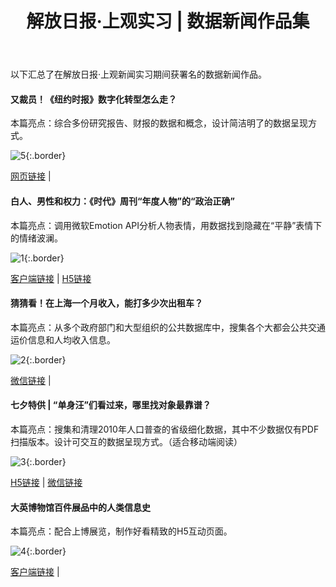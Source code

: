﻿---
layout: post
title: 解放日报·上观实习 | 数据新闻作品集
---
以下汇总了在解放日报·上观新闻实习期间获署名的数据新闻作品。

<!--more-->

#### 又裁员！《纽约时报》数字化转型怎么走？

本篇亮点：综合多份研究报告、财报的数据和概念，设计简洁明了的数据呈现方式。

 ![5](https://seth-1254428880.cos.ap-shanghai.myqcloud.com/5.jpg){:.border}

[网页链接](http://www.shobserver.com/news/detail?id=56199) |

#### 白人、男性和权力：《时代》周刊“年度人物”的“政治正确”

本篇亮点：调用微软Emotion API分析人物表情，用数据找到隐藏在“平静”表情下的情绪波澜。

 ![1](https://seth-1254428880.cos.ap-shanghai.myqcloud.com/1.jpg){:.border}

[客户端链接](http://www.shobserver.com/news/detail?id=73319) | [H5链接](http://38f6f701.u.mgd5.com/campaigns/5a1276aa92b57964c72e80d7/20171207065514/5a276514347a19458c73c306/index.html)

#### 猜猜看！在上海一个月收入，能打多少次出租车？

本篇亮点：从多个政府部门和大型组织的公共数据库中，搜集各个大都会公共交通运价信息和人均收入信息。

 ![2](https://seth-1254428880.cos.ap-shanghai.myqcloud.com/2.jpg){:.border}

[微信链接](https://mp.weixin.qq.com/s/GFmbXju3hqIp0sYRUPNq4A) |

#### 七夕特供 | “单身汪”们看过来，哪里找对象最靠谱？

本篇亮点：搜集和清理2010年人口普查的省级细化数据，其中不少数据仅有PDF扫描版本。设计可交互的数据呈现方式。（适合移动端阅读）

 ![3](https://seth-1254428880.cos.ap-shanghai.myqcloud.com/3.jpg){:.border}

[H5链接](http://web.shobserver.com/thirdParty/zgdsMap11/index.html?from=singlemessage&isappinstalled=0) | [微信链接](https://mp.weixin.qq.com/s/0FRKi5q7eiLCqDtNgd2P2g)

#### 大英博物馆百件展品中的人类信息史

本篇亮点：配合上博展览，制作好看精致的H5互动页面。

 ![4](https://seth-1254428880.cos.ap-shanghai.myqcloud.com/4.jpg){:.border}

[客户端链接](https://web.shobserver.com/wx/detail.do?id=57721&time=1498654790671&from=groupmessage&isappinstalled=0) |
